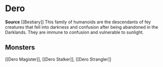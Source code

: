 ﻿---
id: '214'
name: Dero
rarity: Common
source: '[[DATABASE/source/Bestiary|Bestiary]]'
trait:
- Dero
type: Trait

---
# Dero

**Source** [[Bestiary]]
This family of humanoids are the descendants of fey creatures that fell into darkness and confusion after being abandoned in the Darklands. They are immune to confusion and vulnerable to sunlight.

## Monsters

[[Dero Magister]], [[Dero Stalker]], [[Dero Strangler]]